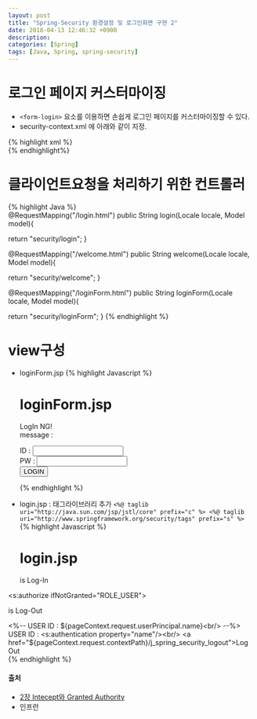 ```yaml
---
layout: post
title: "Spring-Security 환경설정 및 로그인화면 구현 2"
date: 2018-04-13 12:46:32 +0900
description:
categories: [Spring]
tags: [Java, Spring, spring-security]
---
```


# 로그인 페이지 커스터마이징

- `<form-login>` 요소를 이용하면 손쉽게 로그인 페이지를 커스터마이징할 수 있다.
- security-context.xml 에 아래와 같이 지정.

{% highlight xml %}  
<http auto-config='true' >
<form-login login-page="/loginForm.html" authentication-failure-url="/loginForm.html?ng" />
<intercept-url pattern="/login.html*" access="ROLE_USER"/>
<intercept-url pattern="/welcome.html*" access="ROLE_ADMIN"/>
</http>
{% endhighlight%}

# 클라이언트요청을 처리하기 위한 컨트롤러

{% highlight Java %}  
@RequestMapping("/login.html")
public String login(Locale locale, Model model){
  
 return "security/login";
}

@RequestMapping("/welcome.html")
public String welcome(Locale locale, Model model){
  
 return "security/welcome";
}

@RequestMapping("/loginForm.html")
public String loginForm(Locale locale, Model model){
  
 return "security/loginForm";
}
{% endhighlight %}

# view구성

- loginForm.jsp
  {% highlight Javascript %}

  <h1>loginForm.jsp</h1>
  <c:url value="j_spring_security_check" var="loginUrl"/>
  <form action="${loginUrl}" method="post">
  	<c:if test="${param.ng != null}">
  	<p>
  		LogIn NG! <br />
  		<c:if test="${SPRING_SECURITY_LAST_EXCEPTION != NULL}">
  			message : <c:out value="${SPRING_SECURITY_LAST_EXCEPTION.message}" />
  		</c:if>
  	</p>
  	</c:if>
  	ID : <input type="text" name="j_username"> <br />
  	PW : <input type="text" name="j_password"> <br />
  	<input type="submit" value="LOGIN"> <br />
  </form>
  {% endhighlight %}

- login.jsp : 태그라이브러리 추가 `<%@ taglib uri="http://java.sun.com/jsp/jstl/core" prefix="c" %> <%@ taglib uri="http://www.springframework.org/security/tags" prefix="s" %>`
  {% highlight Javascript %}
  <h1>login.jsp</h1>
  <s:authorize ifAnyGranted="ROLE_USER">
  <p> is Log-In</p>
  </s:authorize>

<s:authorize ifNotGranted="ROLE_USER">

<p> is Log-Out</p>
</s:authorize>

<%-- USER ID : ${pageContext.request.userPrincipal.name}<br/> --%>
USER ID : <s:authentication property="name"/><br/>
<a href="${pageContext.request.contextPath}/j_spring_security_logout">Log Out</a> <br />
{% endhighlight %}

#### 출처

- [2장 Intecept와 Granted Authority](http://egloos.zum.com/springmvc/v/506465)
- 인프런
